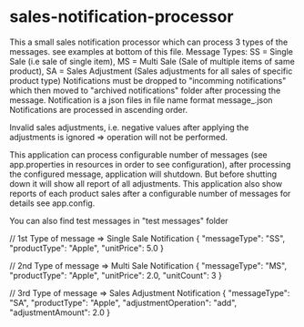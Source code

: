 # sales-notification-processor

This a small sales notification processor which can process 3 types of the messages. see examples at bottom of this file.
Message Types: SS = Single Sale (i.e sale of single item), MS = Multi Sale (Sale of multiple items of same product), SA = Sales Adjustment (Sales adjustments for all sales of specific product type)
Notifications must be dropped to "incomming notifications" which then moved to "archived notifications" folder after processing the message.
Notification is a json files in file name format message_<timestamps or a sequence number>.json
Notifications are processed in ascending order.

Invalid sales adjustments, i.e. negative values after applying the adjustments is ignored => operation will not be performed.

This application can process configurable number of messages (see app.properties in resources in order to see configuration), 
after processing the configured message, application will shutdown. But before shutting down it will show all report of all adjustments.
This application also show reports of each product sales after a configurable number of messages for details see app.config.  

You can also find test messages in "test messages" folder

// 1st Type of message => Single Sale Notification
{
	"messageType": "SS",
	"productType": "Apple",
	"unitPrice": 5.0
}

// 2nd Type of message => Multi Sale Notification
{
	"messageType": "MS",
	"productType": "Apple",
	"unitPrice": 2.0,
	"unitCount": 3
}

// 3rd Type of message => Sales Adjustment Notification
{
	"messageType": "SA",
	"productType": "Apple",
	"adjustmentOperation": "add",
	"adjustmentAmount": 2.0
}


